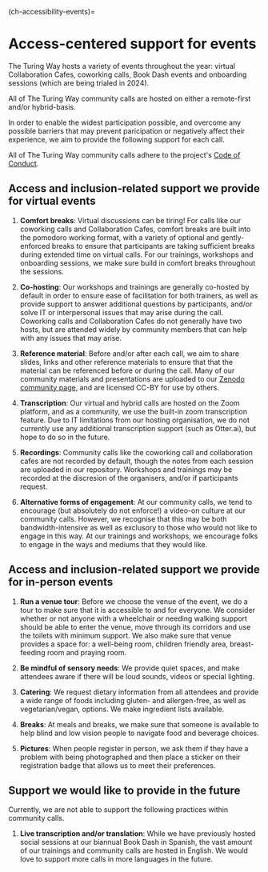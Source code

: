 (ch-accessibility-events)=
# Access-centered support for events

The Turing Way hosts a variety of events throughout the year: virtual Collaboration Cafes, coworking calls, Book Dash events and onboarding sessions (which are being trialed in 2024).

All of The Turing Way community calls are hosted on either a remote-first and/or hybrid-basis.

In order to enable the widest participation possible, and overcome any possible barriers that may prevent paricipation or negatively affect their experience, we aim to provide the following support for each call.

All of The Turing Way community calls adhere to the project's [Code of Conduct](https://github.com/the-turing-way/the-turing-way/blob/main/CODE_OF_CONDUCT.md).

## Access and inclusion-related support we provide for virtual events

1. **Comfort breaks**: Virtual discussions can be tiring! For calls like our coworking calls and Collaboration Cafes, comfort breaks are built into the pomodoro working format, with a variety of optional and gently-enforced breaks to ensure that participants are taking sufficient breaks during extended time on virtual calls. For our trainings, workshops and onboarding sessions, we make sure build in comfort breaks throughout the sessions.

2. **Co-hosting**: Our workshops and trainings are generally co-hosted by default in order to ensure ease of facilitation for both trainers, as well as provide support to answer additional questions by participants, and/or solve IT or interpersonal issues that may arise during the call. Coworking calls and Collaboration Cafes do not generally have two hosts, but are attended widely by community members that can help with any issues that may arise.

3. **Reference material**: Before and/or after each call, we aim to share slides, links and other reference materials to ensure that that the material can be referenced before or during the call. Many of our community materials and presentations are uploaded to our [Zenodo community page](https://zenodo.org/communities/the-turing-way/), and are licensed CC-BY for use by others.

4. **Transcription**: Our virtual and hybrid calls are hosted on the Zoom platform, and as a community, we use the built-in zoom transcription feature. Due to IT limitations from our hosting organisation, we do not currently use any additional transcription support (such as Otter.ai), but hope to do so in the future.

5. **Recordings**: Community calls like the coworking call and collaboration cafes are not recorded by default, though the notes from each session are uploaded in our repository. Workshops and trainings may be recorded at the discresion of the organisers, and/or if participants request.

6. **Alternative forms of engagement**: At our community calls, we tend to encourage (but absolutely do not enforce!) a video-on culture at our community calls. However, we recognise that this may be both bandwidth-intensive as well as exclusory to those who would not like to engage in this way. At our trainings and workshops, we encourage folks to engage in the ways and mediums that they would like.

## Access and inclusion-related support we provide for in-person events

1. **Run a venue tour**: Before we choose the venue of the event, we do a tour to make sure that it is accessible to and for everyone. We consider whether or not anyone with a wheelchair or needing walking support should be able to enter the venue, move through its corridors and use the toilets with minimum support. We also make sure that venue provides a space for: a well-being room, children friendly area, breast-feeding room and praying room.

2. **Be mindful of sensory needs**: We provide quiet spaces, and make attendees aware if there will be loud sounds, videos or special lighting.

3. **Catering**: We request dietary information from all attendees and provide a wide range of foods including gluten- and allergen-free, as well as vegetarian/vegan, options. We make ingredient lists available.

4. **Breaks**: At meals and breaks, we make sure that someone is available to help blind and low vision people to navigate food and beverage choices.

5. **Pictures**: When people register in person, we ask them if they have a problem with being photographed and then place a sticker on their registration badge that allows us to meet their preferences.

## Support we would like to provide in the future

Currently, we are not able to support the following practices within community calls.

1. **Live transcription and/or translation**: While we have previously hosted social sessions at our biannual Book Dash in Spanish, the vast amount of our trainings and community calls are hosted in English. We would love to support more calls in more languages in the future.
